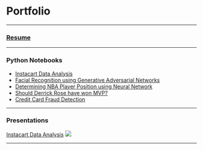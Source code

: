 # Portfolio

---

### [Resume](/pdf/Nahum_resume.pdf)

---

### Python Notebooks

- [Instacart Data Analysis](https://github.com/nahum23/nahum23.github.io/blob/master/Notebooks/InstacartNotebook.ipynb)
- [Facial Recognition using Generative Adversarial Networks](https://github.com/nahum23/SOC_Bypassing_Facial_Recognition)
- [Determining NBA Player Position using Neural Network](https://github.com/nahum23/nahum23.github.io/blob/master/Notebooks/NBANeuralNet.ipynb)
- [Should Derrick Rose have won MVP? ](https://github.com/nahum23/nahum23.github.io/blob/master/Notebooks/DerrickRoseMVP.ipynb)
- [Credit Card Fraud Detection](https://github.com/nahum23/nahum23.github.io/blob/master/Notebooks/FraudDetection.ipynb)


---

### Presentations

[Instacart Data Analysis](/pdf/InstacartDataExploration.pdf)
<img src="images/instacartLogo.png?raw=true"/>

---




<!-- Remove above link if you don't want to attibute -->
